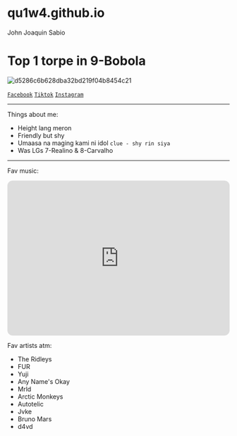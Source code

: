# qu1w4.github.io
John Joaquin Sabio

# Top 1 torpe in 9-Bobola

![d5286c6b628dba32bd219f04b8454c21](https://user-images.githubusercontent.com/122423992/213432063-a03c9d05-fda5-4c54-9ba3-ba57db40aeb8.jpg)


[`Facebook`](https://www.facebook.com/profile.php?id=100086511746127) [`Tiktok`](https://www.tiktok.com/@quiwa_chan?is_from_webapp=1&sender_device=pc) [`Instagram`](https://www.instagram.com/quiwaa_16/)

---------------------------------

Things about me:
- Height lang meron 
- Friendly but shy
- Umaasa na maging kami ni idol
`clue - shy rin siya`
- Was LGs 7-Realino & 8-Carvalho
 
 ----------------------------
Fav music: 

<iframe style="border-radius:12px" src="https://open.spotify.com/embed/playlist/5HrEtDwuJjC75k2zNxdrsu?utm_source=generator" width="100%" height="352" frameBorder="0" allowfullscreen="" allow="autoplay; clipboard-write; encrypted-media; fullscreen; picture-in-picture" loading="lazy"></iframe>


Fav artists atm:
- The Ridleys
- FUR
- Yuji
- Any Name's Okay
- Mrld
- Arctic Monkeys
- Autotelic
- Jvke
- Bruno Mars
- d4vd
